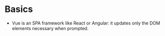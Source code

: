 # Basics

- Vue is an SPA framework like React or Angular: it updates only the DOM elements necessary when prompted.
